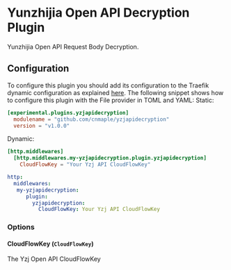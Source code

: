 # Yunzhijia Open API Decryption Plugin
Yunzhijia Open API Request Body Decryption.

## Configuration

To configure this plugin you should add its configuration to the Traefik dynamic configuration as explained [here](https://docs.traefik.io/getting-started/configuration-overview/#the-dynamic-configuration).
The following snippet shows how to configure this plugin with the File provider in TOML and YAML:
Static:
```toml
[experimental.plugins.yzjapidecryption]
  modulename = "github.com/cnmaple/yzjapidecryption"
  version = "v1.0.0"
```

Dynamic:

```toml
[http.middlewares]
  [http.middlewares.my-yzjapidecryption.plugin.yzjapidecryption]
    CloudFlowKey = "Your Yzj API CloudFlowKey"
```

```yaml
http:
  middlewares:
   my-yzjapidecryption:
      plugin:
        yzjapidecryption:
          CloudFlowKey: Your Yzj API CloudFlowKey
```

### Options

#### CloudFlowKey (`CloudFlowKey`)

The Yzj Open API CloudFlowKey